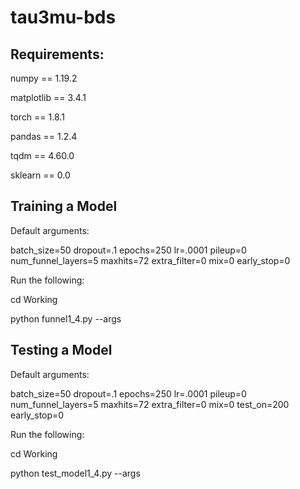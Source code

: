 # tau3mu-bds

## Requirements:

numpy == 1.19.2

matplotlib == 3.4.1

torch == 1.8.1

pandas == 1.2.4

tqdm == 4.60.0

sklearn == 0.0

## Training a Model

Default arguments:

batch_size=50
dropout=.1
epochs=250
lr=.0001
pileup=0
num_funnel_layers=5
maxhits=72
extra_filter=0
mix=0
early_stop=0

Run the following:

cd Working

python funnel1_4.py --args

## Testing a Model

Default arguments:

batch_size=50
dropout=.1
epochs=250
lr=.0001
pileup=0
num_funnel_layers=5
maxhits=72
extra_filter=0
mix=0
test_on=200
early_stop=0

Run the following:

cd Working

python test_model1_4.py --args
